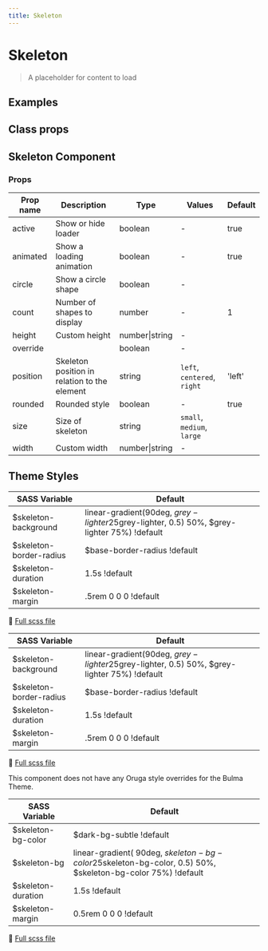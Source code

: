 ```yaml
---
title: Skeleton
---
```


# Skeleton

<div class="vp-doc">

> A placeholder for content to load

<Carbon />
</div>

<div class="vp-doc">

## Examples

<example-skeleton />

</div>
<div class="vp-doc">

## Class props

<inspector-skeleton-viewer />

</div>

<div class="vp-doc">

## Skeleton Component

### Props

| Prop name | Description                                  | Type           | Values                      | Default |
| --------- | -------------------------------------------- | -------------- | --------------------------- | ------- |
| active    | Show or hide loader                          | boolean        | -                           | true    |
| animated  | Show a loading animation                     | boolean        | -                           | true    |
| circle    | Show a circle shape                          | boolean        | -                           |         |
| count     | Number of shapes to display                  | number         | -                           | 1       |
| height    | Custom height                                | number\|string | -                           |         |
| override  |                                              | boolean        | -                           |         |
| position  | Skeleton position in relation to the element | string         | `left`, `centered`, `right` | 'left'  |
| rounded   | Rounded style                                | boolean        | -                           | true    |
| size      | Size of skeleton                             | string         | `small`, `medium`, `large`  |         |
| width     | Custom width                                 | number\|string | -                           |         |

</div>

<div class="vp-doc">

## Theme Styles

<div class="theme-orugabase">
 
| SASS Variable  | Default |
| -------------- | ------- |
| $skeleton-background | linear-gradient(90deg, $grey-lighter 25%, rgba($grey-lighter, 0.5) 50%, $grey-lighter 75%) !default |
| $skeleton-border-radius | $base-border-radius !default |
| $skeleton-duration | 1.5s !default |
| $skeleton-margin | .5rem 0 0 0 !default |

📄 [Full scss file](https://github.com/oruga-ui/oruga/blob/master/packages/oruga/src/scss/components/_skeleton.scss)

</div>

<div class="theme-orugafull">
 
| SASS Variable  | Default |
| -------------- | ------- |
| $skeleton-background | linear-gradient(90deg, $grey-lighter 25%, rgba($grey-lighter, 0.5) 50%, $grey-lighter 75%) !default |
| $skeleton-border-radius | $base-border-radius !default |
| $skeleton-duration | 1.5s !default |
| $skeleton-margin | .5rem 0 0 0 !default |

📄 [Full scss file](https://github.com/oruga-ui/oruga/blob/master/packages/oruga/src/scss/components/_skeleton.scss)

</div>

<div class="theme-bulma">

<p> This component does not have any Oruga style overrides for the Bulma Theme. </p>
      
</div>

<div class="theme-bootstrap">
 
| SASS Variable  | Default |
| -------------- | ------- |
| $skeleton-bg-color | $dark-bg-subtle !default |
| $skeleton-bg | linear-gradient(  90deg,  $skeleton-bg-color 25%,  rgba($skeleton-bg-color, 0.5) 50%,  $skeleton-bg-color 75%) !default |
| $skeleton-duration | 1.5s !default |
| $skeleton-margin | 0.5rem 0 0 0 !default |

📄 [Full scss file](https://github.com/oruga-ui/theme-bootstrap/tree/main/src/assets/scss/components/_skeleton.scss)

</div>

</div>

